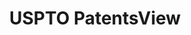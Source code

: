 ---
bigquery: https://console.cloud.google.com/bigquery?p=patents-public-data&d=patentsview&page=dataset
citation: Attribution should be given to PatentsView for use, distribution, or derivative
  works.
code: https://github.com/CSSIP-AIR/PatentsView-Code-Snippets/
contributors: USPTO
cost: None
description: 'PatentsView includes US patent data including raw data (summaries, applications,
  pregrant applications), disambugations of inventors and assignees, and inventor
  gender estimates.  Also foreign priority data, # of figures and sheets, and government
  interest statements.'
documentation: https://patentsview.org/query/builder-faqs
last_edit: 04/10/2022, 04:30:02
location: https://patentsview.org/
maintained_by: USPTO
record_creation_timestamp: 12/2/2020 17:20:46
schema_fields:
- f102_date
- disamb_inventor_id_20181127
- attribution_status
- dependent
- main_group
- gi_statement
- state
- num_sheets
- level_two
- group_id
- category
- num
- lname
- series_code
- country_transformed
- country
- designation
- name_last
- relkind
- disamb_assignee_id_20190312
- text
- subgroup_id
- disamb_assignee_id_20190820
- mainclass_id
- subclass
- classification_data_source
- uuid
- disamb_inventor_id_20191008
- latin_name
- subcategory_id
- sector_title
- disamb_inventor_id_20191231
- disclaimer_date
- doc_type
- term_extension
- disamb_assignee_id_20191008
- disamb_inventor_id_20200331
- classification_level
- contract_award_number
- type
- _102_date
- subclass_id
- status
- exemplary
- organization
- section_id
- filename
- title
- county
- doctype
- num_claims
- disamb_assignee_id_20200331
- length
- inventor_id
- group
- deceased
- county_fips
- name
- disamb_assignee_id_20200929
- id
- level_three
- symbol_position
- rel_id
- organization_id
- disamb_inventor_id_20170808
- assignee_id
- lawyer_id
- _371_date
- longitude
- subgroup
- subsection_id
- number
- publication_number
- disamb_inventor_id_20170307
- lapse_of_patent
- classification_status
- fname
- category_id
- term_disclaimer
- state_fips
- disamb_inventor_id_20201229
- role
- kind
- abstract
- name_first
- disamb_assignee_id_20191231
- disamb_inventor_id_20171226
- disamb_inventor_id_20200929
- field_id
- withdrawn
- city
- rawlocation_id
- term_grant
- disamb_assignee_id_20181127
- disamb_inventor_id_20200630
- male
- reldocno
- latlong
- disamb_inventor_id_20190820
- f371_date
- num_figures
- application_id
- variety
- ipc_class
- disamb_inventor_id_20171003
- level_one
- rule_47
- date
- latitude
- action_date
- citation_id
- field_title
- ipc_version_indicator
- classification_value
- patent_id
- sequence
- disamb_assignee_id_20200630
- male_flag
- section
- disamb_inventor_id_20180528
- location_id
- applicant_type
- disamb_inventor_id_20190312
- rawassignee_id
- rawinventor_id
shortname: patentsview
tags:
- disambiguation
- United States
- gender
terms_of_use: Creative Commons Attribution 4.0 International License.
timeframe: 1963-1999
title: USPTO PatentsView
uuid: cf1780b1-e265-4e49-8d1d-83b9cfe0fd9a
---